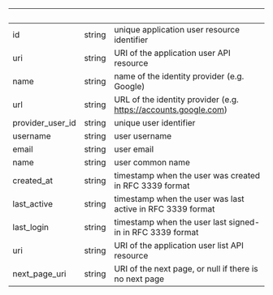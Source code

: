 <!-- Code generated for API Clients. DO NOT EDIT. -->

| &nbsp;           | &nbsp; | &nbsp;                                                          |
| ---------------- | ------ | --------------------------------------------------------------- |
| id               | string | unique application user resource identifier                     |
| uri              | string | URI of the application user API resource                        |
| name             | string | name of the identity provider (e.g. Google)                     |
| url              | string | URL of the identity provider (e.g. https://accounts.google.com) |
| provider_user_id | string | unique user identifier                                          |
| username         | string | user username                                                   |
| email            | string | user email                                                      |
| name             | string | user common name                                                |
| created_at       | string | timestamp when the user was created in RFC 3339 format          |
| last_active      | string | timestamp when the user was last active in RFC 3339 format      |
| last_login       | string | timestamp when the user last signed-in in RFC 3339 format       |
| uri              | string | URI of the application user list API resource                   |
| next_page_uri    | string | URI of the next page, or null if there is no next page          |

